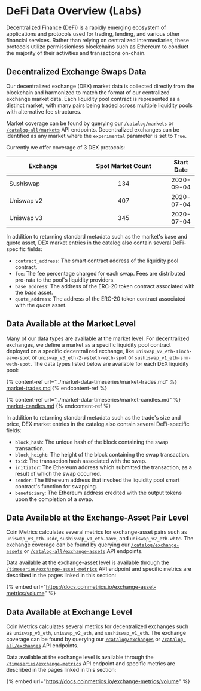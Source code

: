 # DeFi Data Overview (Labs)

Decentralized Finance (DeFi) is a rapidly emerging ecosystem of applications and protocols used for trading, lending, and various other financial services. Rather than relying on centralized intermediaries, these protocols utilize permissionless blockchains such as Ethereum to conduct the majority of their activities and transactions on-chain.

## Decentralized Exchange Swaps Data

Our decentralized exchange (DEX) market data is collected directly from the blockchain and harmonized to match the format of our centralized exchange market data. Each liquidity pool contract is represented as a distinct market, with many pairs being traded across multiple liquidity pools with alternative fee structures.

Market coverage can be found by querying our [`/catalog/markets`](https://docs.coinmetrics.io/api/v4#operation/getCatalogMarkets) or [`/catalog-all/markets`](https://docs.coinmetrics.io/api/v4#operation/getCatalogAllMarkets) API endpoints. Decentralized exchanges can be identified as any market where the `experimental` parameter is set to `True`.

Currently we offer coverage of 3 DEX protocols:

<table><thead><tr><th width="181.33333333333331">Exchange</th><th width="217" align="center">Spot Market Count</th><th align="center">Start Date</th></tr></thead><tbody><tr><td>Sushiswap</td><td align="center">134</td><td align="center">2020-09-04</td></tr><tr><td>Uniswap v2</td><td align="center">407</td><td align="center">2020-07-04</td></tr><tr><td>Uniswap v3</td><td align="center">345</td><td align="center">2020-07-04</td></tr></tbody></table>

In addition to returning standard metadata such as the market's base and quote asset, DEX market entries in the catalog also contain several DeFi-specific fields:

* `contract_address`: The smart contract address of the liquidity pool contract.
* `fee`: The fee percentage charged for each swap. Fees are distributed pro-rata to the pool's liquidity providers.
* `base_address`: The address of the ERC-20 token contract associated with the _base_ asset.
* `quote_address`: The address of the ERC-20 token contract associated with the _quote_ asset.

## Data Available at the Market Level

Many of our data types are available at the market level. For decentralized exchanges, we define a market as a specific liquidity pool contract deployed on a specific decentralized exchange, like `uniswap_v2_eth-1inch-aave-spot` or `uniswap_v3_eth-2-wsteth-weth-spot` or `sushiswap_v1_eth-srm-weth-spot`. The data types listed below are available for each DEX liquidity pool:

{% content-ref url="../market-data-timeseries/market-trades.md" %}
[market-trades.md](../market-data-timeseries/market-trades.md)
{% endcontent-ref %}

{% content-ref url="../market-data-timeseries/market-candles.md" %}
[market-candles.md](../market-data-timeseries/market-candles.md)
{% endcontent-ref %}

In addition to returning standard metadata such as the trade's size and price, DEX market entries in the catalog also contain several DeFi-specific fields:

* `block_hash`: The unique hash of the block containing the swap transaction.
* `block_height`: The height of the block containing the swap transaction.
* `txid`: The transaction hash associated with the swap.
* `initiator`: The Ethereum address which submitted the transaction, as a result of which the swap occurred.
* `sender`: The Ethereum address that invoked the liquidity pool smart contract's function for swapping.
* `beneficiary`: The Ethereum address credited with the output tokens upon the completion of a swap.

## Data Available at the Exchange-Asset Pair Level

Coin Metrics calculates several metrics for exchange-asset pairs such as `uniswap_v3_eth-usdc`, `sushiswap_v1_eth-aave`, and `uniswap_v2_eth-wbtc`. The exchange coverage can be found by querying our [`/catalog/exchange-assets`](https://docs.coinmetrics.io/api/v4#operation/getCatalogExchangeAssets) or [`/catalog-all/exchange-assets`](https://docs.coinmetrics.io/api/v4#operation/getCatalogAllExchangeAssets) API endpoints.

Data available at the exchange-asset level is available through the [`/timeseries/exchange-asset-metrics`](https://docs.coinmetrics.io/api/v4#operation/getTimeseriesExchangeAssetMetrics) API endpoint and specific metrics are described in the pages linked in this section:

{% embed url="https://docs.coinmetrics.io/exchange-asset-metrics/volume" %}

## Data Available at Exchange Level

Coin Metrics calculates several metrics for decentralized exchanges such as `uniswap_v3_eth`, `uniswap_v2_eth`, and `sushiswap_v1_eth`. The exchange coverage can be found by querying our [`/catalog/exchanges`](https://docs.coinmetrics.io/api/v4#operation/getCatalogExchanges) or [`/catalog-all/exchanges`](https://docs.coinmetrics.io/api/v4#operation/getCatalogAllExchanges) API endpoints.

Data available at the exchange level is available through the [`/timeseries/exchange-metrics`](https://docs.coinmetrics.io/api/v4#operation/getTimeseriesExchangeMetrics) API endpoint and specific metrics are described in the pages linked in this section:

{% embed url="https://docs.coinmetrics.io/exchange-metrics/volume" %}
